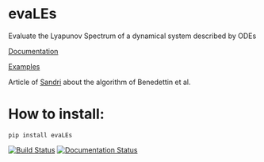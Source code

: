 # evaLEs
Evaluate the Lyapunov Spectrum of a dynamical system described by ODEs 

[Documentation](https://evales.readthedocs.io/en/latest/?badge=latest.)

[Examples](https://nbviewer.org/github/dodogabrie/evaLEs/blob/main/docs/notebooks/HowToUse.ipynb)

Article of [Sandri](https://www.researchgate.net/publication/240477720_Numerical_calculation_of_Lyapunov_exponents) about the algorithm of Benedettin et al.

# How to install:
```
pip install evaLEs
```


[![Build Status](https://app.travis-ci.com/dodogabrie/evaLEs.svg?branch=main)](https://www.travis-ci.com/dodogabrie/evaLEs)
[![Documentation Status](https://readthedocs.org/projects/evales/badge/?version=latest)](https://evales.readthedocs.io/en/latest/?badge=latest)
